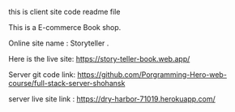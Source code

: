  this is client site code readme file 
  
This is a E-commerce Book shop.

Online site name : Storyteller .

Here is the live site: https://story-teller-book.web.app/

Server git code  link: https://github.com/Porgramming-Hero-web-course/full-stack-server-shohansk

server live site link : https://dry-harbor-71019.herokuapp.com/
